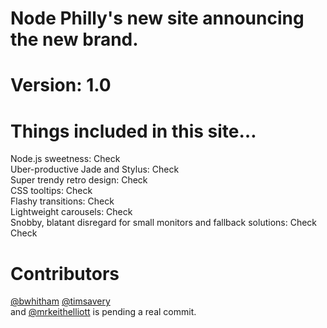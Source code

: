 <h1>Node Philly's new site announcing the new brand.</h1>
<h1>Version: 1.0</h1>

<h1>Things included in this site…</h1>

Node.js sweetness: Check<br>
Uber-productive Jade and Stylus: Check<br>
Super trendy retro design: Check<br>
CSS tooltips: Check<br>
Flashy transitions: Check<br>
Lightweight carousels: Check<br>
Snobby, blatant disregard for small monitors and fallback solutions: Check Check<br>

<h1>Contributors</h1>
<a href="http://www.twitter.com/bwhitham" target="_blank">@bwhitham</a>
<a href="http://www.twitter.com/timsavery" target="_blank">@timsavery</a><br>
and <a href="http://www.twitter.com/mrkeithelliott" target="_blank">@mrkeithelliott</a> is pending a real commit.